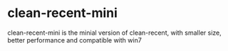 # clean-recent-mini
clean-recent-mini is the minial version of clean-recent, with smaller size, better performance and compatible with win7
